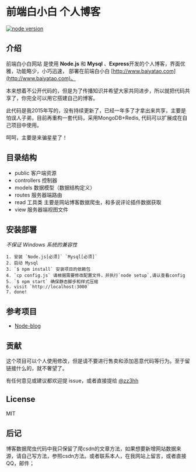 前端白小白 个人博客
=

[![node version][node-image]][node-url]

[node-image]: https://img.shields.io/badge/node.js-%3E=_0.12-green.svg?style=flat-square
[node-url]: http://nodejs.org/download/

## 介绍

前端白小白网站 是使用 **Node.js** 和 **Mysql** 、**Express**开发的个人博客，界面优雅，功能略少，小巧迅速，
部署在前端白小白 [http://www.baiyatao.com](http://www.baiyatao.com)。

本来想着不公开代码的，但是为了传播知识并希望大家共同进步，所以就把代码共享了，你完全可以用它搭建自己的博客。

此代码是我2015年写的，没有持续更新了，已经一年多了才拿出来共享，主要是怕误人子弟，目前再重构一套代码，采用MongoDB+Redis,
代码可以扩展成在自己项目中使用。

呵呵，主要是来骗星星了！

目录结构
-------

- public 客户端资源
- controllers 控制器
- models 数据模型（数据结构定义）
- routes 服务器端路由
- read 工具类 主要是网站博客数据爬虫，和多说评论插件数据获取
- view 服务器端视图文件 

## 安装部署

*不保证 Windows 系统的兼容性*


```
1. 安装 `Node.js[必须]` `Mysql[必须]`
2. 启动 Mysql
3. `$ npm install` 安装项目的依赖包
4. `cp config.js` 请根据需要修改配置文件，并执行`node setup`,请认查看config
5. `$ npm start` 确保静态脚步和样式压缩
6. visit `http://localhost:3000`
7. done!
```

## 参考项目
- [Node-blog](http://github.com/Shaman05/node-blog) 


## 贡献
这个项目可以个人使用修改，但是请不要进行售卖和添加恶意代码等行为。至于留链接什么的，就不奢望了。

有任何意见或建议都欢迎提 issue，或者直接提给 [@zz3hh](https://github.com/zz3hh)


## License

MIT

## 后记
博客数据爬虫代码中我只保留了爬csdn的文章方法，如果想要新增网站数据来源，请自己写方法，参照csdn方法。或者联系本人，在我网站上留言，或者直接QQ，邮件；